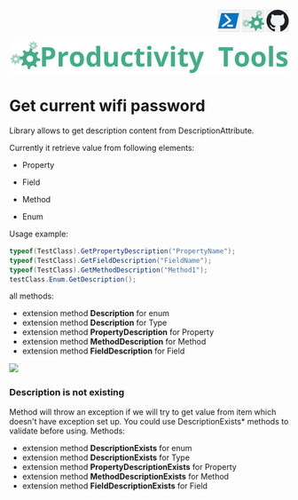 <!--Category:Powershell--> 
 <p align="right">
    <a href="https://www.powershellgallery.com/packages/ProductivityTools.PSGetCurrentWifiPassword/"><img src="Images/Header/Powershell_border_40px.png" /></a>
    <a href="http://productivitytools.tech/get-current-wifi-password/"><img src="Images/Header/ProductivityTools_green_40px_2.png" /><a> 
    <a href="https://github.com/pwujczyk/ProductivityTools.PSGetCurrentWifiPassword"><img src="Images/Header/Github_border_40px.png" /></a>
</p>
<p align="center">
    <a href="http://productivitytools.tech/">
        <img src="Images/Header/LogoTitle_green_500px.png" />
    </a>
</p>


# Get current wifi password

Library allows to get description content from DescriptionAttribute.
<!--more-->

Currently it retrieve value from following elements:

- Property

- Field 

- Method

- Enum



Usage example:
```c#
typeof(TestClass).GetPropertyDescription("PropertyName"); 
typeof(TestClass).GetFieldDescription("FieldName"); 
typeof(TestClass).GetMethodDescription("Method1"); 
testClass.Enum.GetDescription();
```

all methods:

- extension method **Description** for enum
- extension method **Description** for Type
- extension method **PropertyDescription** for Property
- extension method **MethodDescription** for Method
- extension method **FieldDescription** for Field

<!--og-image-->
<img src="Images/GetDescription.png" />

### Description is not existing

Method will throw an exception if we will try to get value from item which doesn't have exception set up. You could use  DescriptionExists* methods to validate before using. Methods:

- extension method **DescriptionExists** for enum
- extension method **DescriptionExists** for Type
- extension method **PropertyDescriptionExists** for Property
- extension method **MethodDescriptionExists** for Method
- extension method **FieldDescriptionExists** for Field
